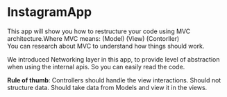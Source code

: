 # InstagramApp
This app will show you how to restructure your code using MVC architecture.Where MVC means: (Model) (View) (Contorller) <br> 
You can research about MVC to understand how things should work.<br>

We introduced Networking layer in this app, to provide level of abstraction when using the internal apis. So you can easily read the code. <br>

**Rule of thumb**: 
Controllers should handle the view interactions. Should not structure data. Should take data from Models and view it in the views. 

